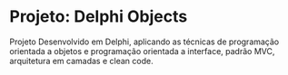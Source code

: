 # Projeto: Delphi Objects

Projeto Desenvolvido em Delphi, aplicando as técnicas de programação orientada a objetos e programação orientada a interface, padrão MVC, arquitetura em camadas e clean code.
